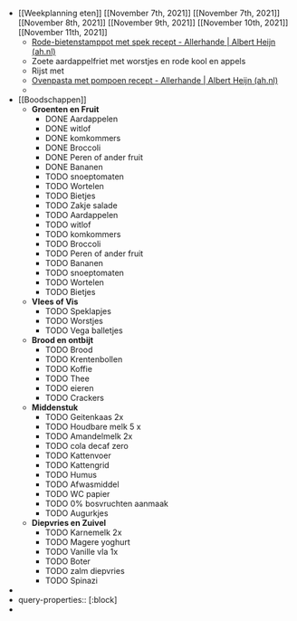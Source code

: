 - [[Weekplanning eten]] [[November 7th, 2021]] [[November 7th, 2021]] [[November 8th, 2021]] [[November 9th, 2021]] [[November 10th, 2021]] [[November 11th, 2021]]
	- [Rode-bietenstamppot met spek recept - Allerhande | Albert Heijn (ah.nl)](https://www.ah.nl/allerhande/recept/R-R793598/rode-bietenstamppot-met-spek)
	- Zoete aardappelfriet met worstjes en rode kool en appels
	- Rijst met
	- [Ovenpasta met pompoen recept - Allerhande | Albert Heijn (ah.nl)](https://www.ah.nl/allerhande/recept/R-R759158/ovenpasta-met-pompoen)
	-
- [[Boodschappen]]
	- **Groenten en Fruit**
		- DONE Aardappelen
		- DONE witlof
		- DONE komkommers
		- DONE Broccoli
		- DONE Peren of ander fruit
		- DONE Bananen
		- TODO snoeptomaten
		- TODO Wortelen
		- TODO Bietjes
		- TODO Zakje salade
		- TODO Aardappelen
		- TODO witlof
		- TODO komkommers
		- TODO Broccoli
		- TODO Peren of ander fruit
		- TODO Bananen
		- TODO snoeptomaten
		- TODO Wortelen
		- TODO Bietjes
	- **Vlees of Vis**
		- TODO Speklapjes
		- TODO Worstjes
		- TODO Vega balletjes
	- **Brood en ontbijt**
		- TODO Brood
		- TODO Krentenbollen
		- TODO Koffie
		- TODO Thee
		- TODO eieren
		- TODO Crackers
	- **Middenstuk**
		- TODO Geitenkaas 2x
		- TODO Houdbare melk 5 x
		- TODO Amandelmelk 2x
		- TODO cola decaf zero
		- TODO Kattenvoer
		- TODO Kattengrid
		- TODO Humus
		- TODO Afwasmiddel
		- TODO WC papier
		- TODO 0% bosvruchten aanmaak
		- TODO Augurkjes
	- **Diepvries en Zuivel**
		- TODO Karnemelk 2x
		- TODO Magere yoghurt
		- TODO Vanille vla 1x
		- TODO Boter
		- TODO zalm diepvries
		- TODO Spinazi
-
-
  query-properties:: [:block]
-